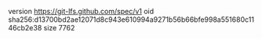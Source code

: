 version https://git-lfs.github.com/spec/v1
oid sha256:d13700bd2ae12071d8c943e610994a9271b56b66bfe998a551680c1146cb2e38
size 7762
